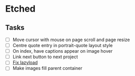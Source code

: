 # Etched


## Tasks

- [ ] Move cursor with mouse on page scroll and page resize
- [ ] Centre quote entry in portrait-quote layout style
- [ ] On index, have captions appear on image hover
- [ ] Link next button to next project
- [ ] [Fix lazyload](https://dev.to/p4lm/lazy-loading-images-in-hugo-45e0)
- [ ] Make images fill parent container
